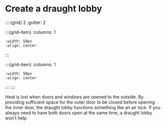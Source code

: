 # Create a draught lobby	

<!-- - 2 star, £££ -->


::::{grid} 2
:gutter: 2

:::{grid-item}
:columns: 1
```{image} ../images/cost-3.jpg
:width: 50px
:align: center
```
:::

:::{grid-item}
:columns: 1 
```{image} ../images/2-star.jpg
:width: 50px
:align: center
```
:::
::::

Heat is lost when doors and windows are opened to the outside. By providing sufficient space for the outer door to be closed before opening the inner door, the draught lobby functions something like an air lock.  If you always need to have both doors open at the same time, a draught lobby won’t help.